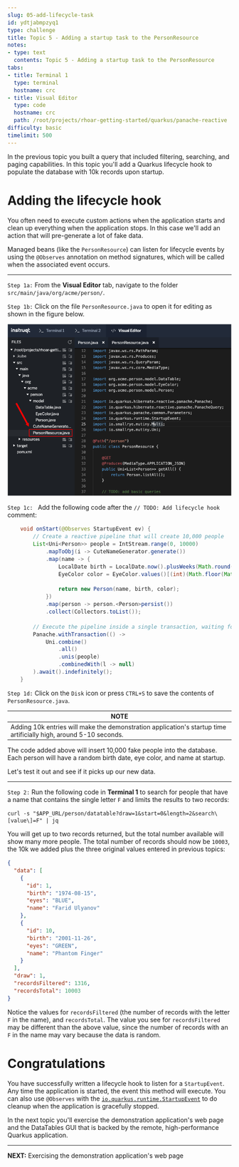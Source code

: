 ```yaml
---
slug: 05-add-lifecycle-task
id: ydtjabmpzyq1
type: challenge
title: Topic 5 - Adding a startup task to the PersonResource
notes:
- type: text
  contents: Topic 5 - Adding a startup task to the PersonResource
tabs:
- title: Terminal 1
  type: terminal
  hostname: crc
- title: Visual Editor
  type: code
  hostname: crc
  path: /root/projects/rhoar-getting-started/quarkus/panache-reactive
difficulty: basic
timelimit: 500
---
```

In the previous topic you built a query that included filtering, searching, and paging capabilities. In this topic you'll add a Quarkus lifecycle hook to populate the database with 10k records upon startup.

# Adding the lifecycle hook

You often need to execute custom actions when the application starts and clean up everything when the application stops. In this case we'll add an action that will pre-generate a lot of fake data.

Managed beans (like the `PersonResource`) can listen for lifecycle events by using the `@Observes` annotation on method signatures, which will be called when the associated event occurs.

----

`Step 1a:` From the **Visual Editor** tab, navigate to the folder `src/main/java/org/acme/person/`.

`Step 1b:` Click on the file `PersonResource.java` to open it for editing as shown in the figure below.

![Edit PersonResource](../assets/reopen-personresource-java.png)

`Step 1c: ` Add the following code after the `// TODO: Add lifecycle hook` comment:

```java
    void onStart(@Observes StartupEvent ev) {
        // Create a reactive pipeline that will create 10,000 people
        List<Uni<Person>> people = IntStream.range(0, 10000)
            .mapToObj(i -> CuteNameGenerator.generate())
            .map(name -> {
                LocalDate birth = LocalDate.now().plusWeeks(Math.round(Math.floor(Math.random() * 20 * 52 * -1)));
                EyeColor color = EyeColor.values()[(int)(Math.floor(Math.random() * EyeColor.values().length))];

                return new Person(name, birth, color);
            })
            .map(person -> person.<Person>persist())
            .collect(Collectors.toList());

        // Execute the pipeline inside a single transaction, waiting for it to complete
        Panache.withTransaction(() ->
            Uni.combine()
                .all()
                .unis(people)
                .combinedWith(l -> null)
        ).await().indefinitely();
    }
```

`Step 1d:` Click on the `Disk` icon or press `CTRL+S` to save the contents of `PersonResource.java`.

|NOTE|
|----|
|Adding 10k entries will make the demonstration application's startup time artificially high, around 5-10 seconds.|

The code added above will insert 10,000 fake people into the database. Each person will have a random birth date, eye color, and name at startup.

Let's test it out and see if it picks up our new data.

----

`Step 2:` Run the following code in **Terminal 1** to search for people that have a name that contains the single letter `F` and limits the results to two records:

```
curl -s "$APP_URL/person/datatable?draw=1&start=0&length=2&search\[value\]=F" | jq
```

You will get up to two records returned, but the total number available will show many more people. The total number of records should now be `10003`, the 10k we added plus the three original values entered in previous topics:

```json
{
  "data": [
    {
      "id": 1,
      "birth": "1974-08-15",
      "eyes": "BLUE",
      "name": "Farid Ulyanov"
    },
    {
      "id": 10,
      "birth": "2001-11-26",
      "eyes": "GREEN",
      "name": "Phantom Finger"
    }
  ],
  "draw": 1,
  "recordsFiltered": 1316,
  "recordsTotal": 10003
}
```

Notice the values for `recordsFiltered` (the number of records with the letter `F` in the name), and `recordsTotal`. The value you see for `recordsFiltered` may be different than the above value, since the number of records with an `F` in the name may vary because the data is random.

# Congratulations

You have successfully written a lifecycle hook to listen for a `StartupEvent`. Any time the application is started, the event this method will execute. You can also use `@Observes` with the [`io.quarkus.runtime.StartupEvent`](https://quarkus.io/guides/lifecycle#listening-for-startup-and-shutdown-events) to do cleanup when the application is gracefully stopped.

In the next topic you'll exercise the demonstration application's web page and the DataTables GUI that is backed by the remote, high-performance Quarkus application.

----

**NEXT:** Exercising the demonstration application's web page